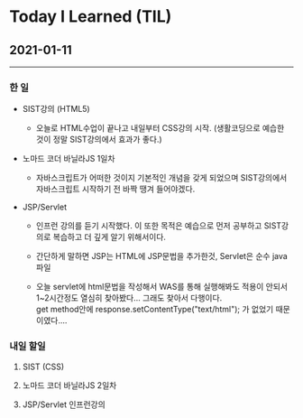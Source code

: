 Today I Learned (TIL)
===

## 2021-01-11
---

### 한 일

* SIST강의 (HTML5)

    * 오늘로 HTML수업이 끝나고 내일부터 CSS강의 시작. (생활코딩으로 예습한 것이 정말 SIST강의에서 효과가 좋다.)

* 노마드 코더 바닐라JS 1일차

    * 자바스크립트가 어떠한 것이지 기본적인 개념을 갖게 되었으며 SIST강의에서 자바스크립트 시작하기 전 바짝 땡겨 들어야겠다.

* JSP/Servlet

    * 인프런 강의를 듣기 시작했다. 이 또한 목적은 예습으로 먼저 공부하고 SIST강의로 복습하고 더 깊게 알기 위해서이다.

    * 간단하게 말하면 JSP는 HTML에 JSP문법을 추가한것, Servlet은 순수 java파일

    * 오늘 servlet에 html문법을 작성해서 WAS를 통해 실행해봐도 적용이 안되서 1~2시간정도 열심히 찾아봤다... 그래도 찾아서 다행이다.<br>
    get method안에 response.setContentType("text/html"); 가 없었기 때문이였다....

### 내일 할일 

1. SIST (CSS)

2. 노마드 코더 바닐라JS 2일차

3. JSP/Servlet 인프런강의
